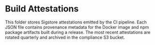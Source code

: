 # Build Attestations

This folder stores Sigstore attestations emitted by the CI pipeline. Each JSON file contains provenance metadata for the Docker image and npm package artifacts built during a release. The most recent attestations are rotated quarterly and archived in the compliance S3 bucket.
